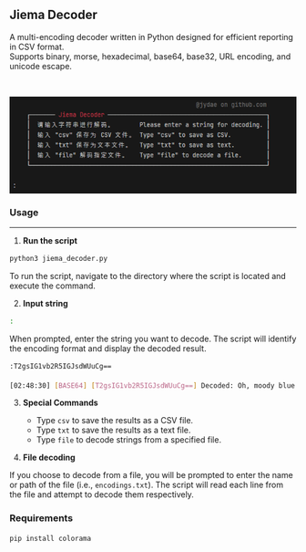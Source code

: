 ## Jiema Decoder

A multi-encoding decoder written in Python designed for efficient reporting in CSV format.<br>
Supports binary, morse, hexadecimal, base64, base32, URL encoding, and unicode escape.

<br>
<p align="center"><img src='img.png' align="top" height="170px"></p>

### Usage
---

1. **Run the script**

```bash
python3 jiema_decoder.py
```

To run the script, navigate to the directory where the script is located and execute the command.

2. **Input string**
```bash
:
```

When prompted, enter the string you want to decode. The script will identify the encoding format and display the decoded result.

```bash
:T2gsIG1vb2R5IGJsdWUuCg==

[02:48:30] [BASE64] [T2gsIG1vb2R5IGJsdWUuCg==] Decoded: Oh, moody blue.
```

3. **Special Commands**
   - Type `csv` to save the results as a CSV file.
   - Type `txt` to save the results as a text file.
   - Type `file` to decode strings from a specified file.

4. **File decoding**

If you choose to decode from a file, you will be prompted to enter the name or path of the file (i.e., `encodings.txt`).
The script will read each line from the file and attempt to decode them respectively.

### Requirements

```
pip install colorama
```

